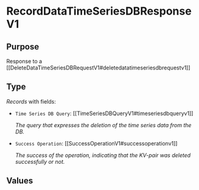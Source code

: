 # RecordDataTimeSeriesDBResponseV1

## Purpose

<!-- --8<-- [start:purpose] -->
Response to a [[DeleteDataTimeSeriesDBRequestV1#deletedatatimeseriesdbrequestv1]]
<!-- --8<-- [end:purpose] -->

## Type

<!-- --8<-- [start:type] -->
<div class="type" markdown>

*Records* with fields:
- `Time Series DB Query`: [[TimeSeriesDBQueryV1#timeseriesdbqueryv1]]

  *The query that expresses the deletion of the time series data from the DB.*

- `Success Operation`: [[SuccessOperationV1#successoperationv1]]

  *The success of the operation, indicating that the KV-pair was deleted successfully or not.*

</div>
<!-- --8<-- [end:type] -->

## Values

